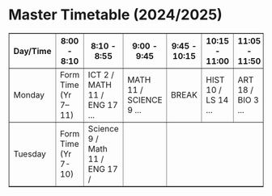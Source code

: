 <!DOCTYPE html>
<html lang="en">
<head>
  <meta charset="UTF-8">
  <meta name="viewport" content="width=device-width, initial-scale=1.0">
  <title>School Timetable</title>
</head>
<body>
  <h1>Master Timetable (2024/2025)</h1>
  
  <table border="1">
    <thead>
      <tr>
        <th>Day/Time</th>
        <th>8:00 - 8:10</th>
        <th>8:10 - 8:55</th>
        <th>9:00 - 9:45</th>
        <th>9:45 - 10:15</th>
        <th>10:15 - 11:00</th>
        <th>11:05 - 11:50</th>
        <th>11:55 - 12:40</th>
        <th>12:40 - 1:30</th>
        <th>1:30 - 2:15</th>
        <th>2:20 - 3:05</th>
        <th>3:10 - 3:55</th>
        <th>3:55 - 4:40</th>
      </tr>
    </thead>
    <tbody>
      <tr>
        <td>Monday</td>
        <td>Form Time (Yr 7–11)</td>
        <td>ICT 2 / MATH 11 / ENG 17 ...</td>
        <td>MATH 11 / SCIENCE 9 ...</td>
        <td>BREAK</td>
        <td>HIST 10 / LS 14 ...</td>
        <td>ART 18 / BIO 3 ...</td>
        <td>SWA 13 / ENG 7 ...</td>
        <td>LUNCH</td>
        <td>BUS / BIO 19 ...</td>
        <td>SCIENCE 9 / GEO 15 ...</td>
        <td>MUSIC 8 / MATH 4 ...</td>
        <td>FORM TUTOR’S TIME</td>
      </tr>
    </tbody>
  </thead>
  </tbody>
    <tr>
      <td>Tuesday</td>
      <td>Form Time (Yr 7-10)</td>
      <td>Science 9 / Math 11 / ENG 17 / </td>
      <td></td>
    </tr>
  </table>
</body>
</html>
